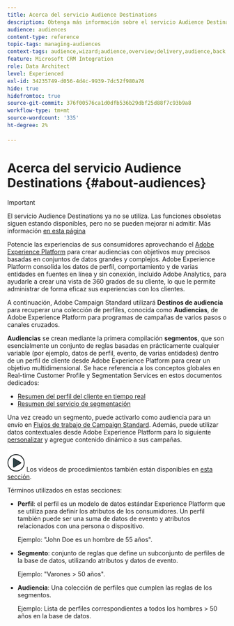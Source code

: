 ```yaml
---
title: Acerca del servicio Audience Destinations
description: Obtenga más información sobre el servicio Audience Destinations.
audience: audiences
content-type: reference
topic-tags: managing-audiences
context-tags: audience,wizard;audience,overview;delivery,audience,back
feature: Microsoft CRM Integration
role: Data Architect
level: Experienced
exl-id: 34235749-d056-4d4c-9939-7dc52f980a76
hide: true
hidefromtoc: true
source-git-commit: 376f00576ca1d0dfb536b29dbf25d88f7c93b9a8
workflow-type: tm+mt
source-wordcount: '335'
ht-degree: 2%

---
```


# Acerca del servicio Audience Destinations {#about-audiences}

>[!IMPORTANT]
>
>El servicio Audience Destinations ya no se utiliza. Las funciones obsoletas siguen estando disponibles, pero no se pueden mejorar ni admitir. Más información [en esta página](../../rn/using/deprecated-features.md)

Potencie las experiencias de sus consumidores aprovechando el [Adobe Experience Platform](https://experienceleague.adobe.com/docs/experience-platform/landing/home.html) para crear audiencias con objetivos muy precisos basadas en conjuntos de datos grandes y complejos. Adobe Experience Platform consolida los datos de perfil, comportamiento y de varias entidades en fuentes en línea y sin conexión, incluido Adobe Analytics, para ayudarle a crear una vista de 360 grados de su cliente, lo que le permite administrar de forma eficaz sus experiencias con los clientes.

A continuación, Adobe Campaign Standard utilizará **Destinos de audiencia** para recuperar una colección de perfiles, conocida como **Audiencias**, de Adobe Experience Platform para programas de campañas de varios pasos o canales cruzados.

**Audiencias** se crean mediante la primera compilación **segmentos**, que son esencialmente un conjunto de reglas basadas en prácticamente cualquier variable (por ejemplo, datos de perfil, evento, de varias entidades) dentro de un perfil de cliente desde Adobe Experience Platform para crear un objetivo multidimensional. Se hace referencia a los conceptos globales en Real-time Customer Profile y Segmentation Services en estos documentos dedicados:

* [Resumen del perfil del cliente en tiempo real](https://experienceleague.adobe.com/docs/experience-platform/profile/home.html)
* [Resumen del servicio de segmentación](https://experienceleague.adobe.com/docs/experience-platform/segmentation/home.html)

Una vez creado un segmento, puede activarlo como audiencia para un envío en [Flujos de trabajo de Campaign Standard](../../integrating/using/aep-targeting-audiences.md). Además, puede utilizar datos contextuales desde Adobe Experience Platform para lo siguiente [personalizar](../../integrating/using/aep-personalizing-campaigns.md) y agregue contenido dinámico a sus campañas.

![](assets/do-not-localize/how-to-video.png) Los vídeos de procedimientos también están disponibles en [esta sección](https://experienceleague.adobe.com/docs/campaign-learn/campaign-standard-tutorials/profiles-and-audiences/audience-destinations/audience-destinations-overview.html).

Términos utilizados en estas secciones:

* **Perfil**: el perfil es un modelo de datos estándar Experience Platform que se utiliza para definir los atributos de los consumidores. Un perfil también puede ser una suma de datos de evento y atributos relacionados con una persona o dispositivo.

  Ejemplo: &quot;John Doe es un hombre de 55 años&quot;.

* **Segmento**: conjunto de reglas que define un subconjunto de perfiles de la base de datos, utilizando atributos y datos de evento.

  Ejemplo: &quot;Varones > 50 años&quot;.

* **Audiencia**: Una colección de perfiles que cumplen las reglas de los segmentos.

  Ejemplo: Lista de perfiles correspondientes a todos los hombres > 50 años en la base de datos.
